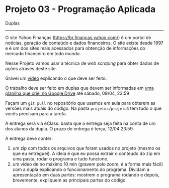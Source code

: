 # Projeto 03 - Programação Aplicada

Duplas

---
O site Yahoo Finanças (https://br.financas.yahoo.com/) é um portal de notícias, geração de conteúdo e dados financeiros. O site existe desde 1997 e é um dos sites mais acessados para obtenção de informações do mercado financeiro em todo mundo. 

Nesse Projeto vamos usar a técnica de _web scraping_ para obter dados de ações através deste site.

Gravei um [vídeo](https://drive.google.com/file/d/1v3gseEWilI0qkq8edVGz1yaWW5CmX4bP/view?usp=sharing) explicando o que deve ser feito. 

O trabalho deve ser feito em duplas que devem ser informadas em [uma planilha que criei no Google Drive](https://docs.google.com/spreadsheets/d/1MLAav35xc-nLKhZMjj_9MB4ADhSYTetnOnjNzHC6i6Q/edit?usp=sharing) até sábado, 09/04, 23:59

Façam um `git pull` no repositório que usamos em aula para obterem as versões mais atuais do código. Na pasta `projetos/projeto3` tem tudo o que vocês precisam para a tarefa. 

A entrega será via eClass: basta que a entrega seja feita na conta de um dos alunos da dupla. O prazo de entrega é terça, 12/04 23:59. 

A entrega deve conter: 

1. um zip com todos os arquivos que foram usados no projeto (mesmo os que eu entreguei). A ideia é que eu possa extrair o conteúdo do zip em uma pasta, rodar o programa e tudo funcione. 
2. um vídeo de no máximo 10 min (gravem pelo zoom, é a forma mais fácil) com a dupla explicando o funcionamento do programa. Dividam a apresentação em duas partes: mostrem o programa rodando e depois, brevemente, expliquem as principais partes do código. 


